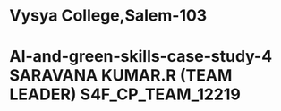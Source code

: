 # Vysya College,Salem-103
# AI-and-green-skills-case-study-4 SARAVANA KUMAR.R (TEAM LEADER) S4F_CP_TEAM_12219

